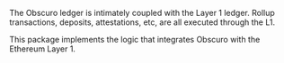 The Obscuro ledger is intimately coupled with the Layer 1 ledger. 
Rollup transactions, deposits, attestations, etc, are all executed through the L1.

This package implements the logic that integrates Obscuro with the Ethereum Layer 1.
